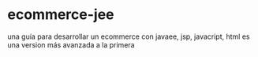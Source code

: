 # ecommerce-jee
una guía para desarrollar un ecommerce con javaee, jsp, javacript, html
es una version más avanzada a la primera
